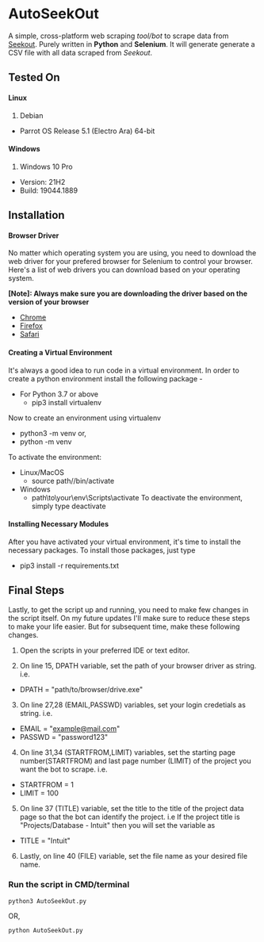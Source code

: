 # AutoSeekOut
A simple, cross-platform web scraping *tool/bot* to scrape data from [Seekout](https://seekout.com/).
Purely written in **Python** and **Selenium**. It will generate generate a CSV file 
with all data scraped from *Seekout*. 

## Tested On
#### Linux
1. Debian
  * Parrot OS Release 5.1 (Electro Ara) 64-bit

#### Windows
1. Windows 10 Pro
  * Version: 21H2
  * Build: 19044.1889


## Installation
#### Browser Driver
No matter which operating system you are using, you need to download the web driver for your prefered browser for Selenium to control your browser. Here's a list of web drivers you can download based on your operating system. 

**[Note]: Always make sure you are downloading the driver based on the version of your browser**
* [Chrome](https://chromedriver.chromium.org/downloads)
* [Firefox](https://github.com/mozilla/geckodriver)
* [Safari](https://developer.apple.com/documentation/webkit/testing_with_webdriver_in_safari)

#### Creating a Virtual Environment
It's always a good idea to run code in a virtual environment. In order to create a python environment install the following package -
* For Python 3.7 or above
  * pip3 install virtualenv

Now to create an environment using virtualenv 
* python3 -m venv <name of your environment> 
or,
* python -m venv <name of your environment>

To activate the environment:
* Linux/MacOS
  - source path/<name of your environment>/bin/activate
* Windows
  - path\to\your\env\Scripts\activate
To deactivate the environment, simply type deactivate

#### Installing Necessary Modules
After you have activated your virtual environment, it's time to install the necessary packages.
To install those packages, just type
* pip3 install -r requirements.txt

## Final Steps
Lastly, to get the script up and running, you need to make few changes in the script itself. On my future updates I'll make sure to reduce these steps to make your life easier. But for subsequent time, make these following changes. 

1. Open the scripts in your preferred IDE or text editor.

2. On line 15, DPATH variable, set the path of your browser driver as string. i.e.
  * DPATH = "path/to/browser/drive.exe"

3. On line 27,28 (EMAIL,PASSWD) variables, set your login credetials as string. i.e.
  * EMAIL = "example@mail.com"
  * PASSWD = "password123"

4. On line 31,34 (STARTFROM,LIMIT) variables, set the starting page number(STARTFROM) and last page number (LIMIT) of the project you want the bot to scrape. i.e.
  * STARTFROM = 1
  * LIMIT = 100

5. On line 37 (TITLE) variable, set the title to the title of the project data page so that the bot can identify the project. i.e If the project title is "Projects/Database - Intuit" then you will set the variable as 
  * TITLE = "Intuit"
  
6. Lastly, on line 40 (FILE) variable, set the file name as your desired file name.

### Run the script in CMD/terminal
```
python3 AutoSeekOut.py
```
OR,
```
python AutoSeekOut.py
```